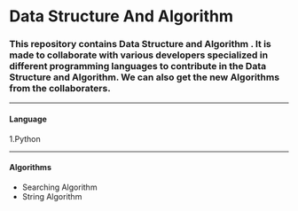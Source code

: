
# Data Structure And Algorithm
                
### This repository contains Data Structure and Algorithm . It is made to collaborate with various developers specialized in different programming languages to contribute in the Data Structure and Algorithm. We can also get the new Algorithms from the collaboraters.
 
 ---
  
#### Language
  
   1.Python
 
--- 

#### Algorithms

   * Searching Algorithm
   * String Algorithm


